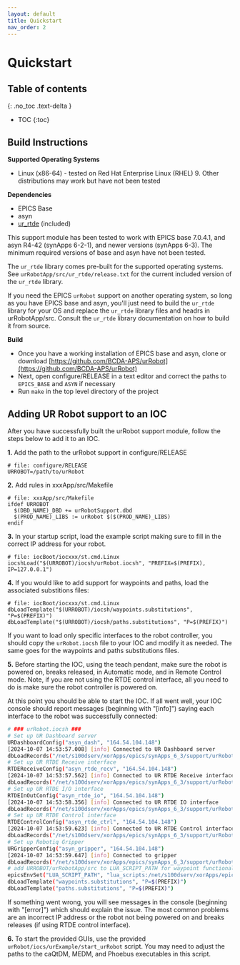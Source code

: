 ```yaml
---
layout: default
title: Quickstart
nav_order: 2
---
```


# Quickstart

## Table of contents
{: .no_toc .text-delta }

- TOC
{:toc}

## Build Instructions

**Supported Operating Systems**

- Linux (x86-64) - tested on Red Hat Enterprise Linux (RHEL) 9. Other distributions may
work but have not been tested


**Dependencies**

- EPICS Base
- asyn
- [ur_rtde](https://gitlab.com/sdurobotics/ur_rtde) (included)

This support module has been tested to work with EPICS base 7.0.4.1, and asyn R4-42 (synApps 6-2-1), and newer versions (synApps 6-3).
The minimum required versions of base and asyn have not been tested.

The `ur_rtde` library comes pre-built for the supported operating systems.
See `urRobotApp/src/ur_rtde/release.txt` for the current included version of the `ur_rtde` library.

If you need the EPICS `urRobot` support on another operating system, so long as you have EPICS base and asyn, you'll just
need to build the `ur_rtde` library for your OS and replace the `ur_rtde` library files and headrs in urRobotApp/src.
Consult the `ur_rtde` library documentation on how to build it from source.

**Build**

- Once you have a working installation of EPICS base and asyn, clone or download [https://github.com/BCDA-APS/urRobot](https://github.com/BCDA-APS/urRobot)
- Next, open configure/RELEASE in a text editor and correct the paths to `EPICS_BASE` and `ASYN` if necessary
- Run `make` in the top level directory of the project

## Adding UR Robot support to an IOC

After you have successfully built the urRobot support module, follow the steps below to add
it to an IOC.

**1\.** Add the path to the urRobot support in configure/RELEASE

```
# file: configure/RELEASE
URROBOT=/path/to/urRobot
```

**2\.** Add rules in xxxApp/src/Makefile

```
# file: xxxApp/src/Makefile
ifdef URROBOT
  $(DBD_NAME)_DBD += urRobotSupport.dbd
  $(PROD_NAME)_LIBS := urRobot $($(PROD_NAME)_LIBS)
endif
```

**3\.** In your startup script, load the example script making sure to fill in the correct IP address for your robot.

```
# file: iocBoot/iocxxx/st.cmd.Linux
iocshLoad("$(URROBOT)/iocsh/urRobot.iocsh", "PREFIX=$(PREFIX), IP=127.0.0.1")
```

**4\.** If you would like to add support for waypoints and paths, load the associated substitions files:

```
# file: iocBoot/iocxxx/st.cmd.Linux
dbLoadTemplate("$(URROBOT)/iocsh/waypoints.substitutions", "P=$(PREFIX)")
dbLoadTemplate("$(URROBOT)/iocsh/paths.substitutions", "P=$(PREFIX)")
```

If you want to load only specific interfaces to the robot controller, you should copy the `urRobot.iocsh` file
to your IOC and modify it as needed. The same goes for the waypoints and paths substitutions files.

**5\.** Before starting the IOC, using the teach pendant, make sure the robot is powered on, breaks released, in Automatic mode,
and in Remote Control mode. Note, if you are not using the RTDE control interface, all you need to do is make sure the robot
controller is powered on.

At this point you should be able to start the IOC. If all went well,
your IOC console should report messages (beginning with "[info]") saying each interface to the robot was successfully connected:
```bash
# ### urRobot.iocsh ###
# Set up UR Dashboard server
URDashboardConfig("asyn_dash", "164.54.104.148")
[2024-10-07 14:53:57.008] [info] Connected to UR Dashboard server
dbLoadRecords("/net/s100dserv/xorApps/epics/synApps_6_3/support/urRobot/db/dashboard.db", "P=bcur:, R=, PORT=asyn_dash, ADDR=0")
# Set up UR RTDE Receive interface
RTDEReceiveConfig("asyn_rtde_recv", "164.54.104.148")
[2024-10-07 14:53:57.562] [info] Connected to UR RTDE Receive interface
dbLoadRecords("/net/s100dserv/xorApps/epics/synApps_6_3/support/urRobot/db/rtde_receive.db", "P=bcur:, R=, PORT=asyn_rtde_recv, ADDR=0")
# Set up UR RTDE I/O interface
RTDEInOutConfig("asyn_rtde_io", "164.54.104.148")
[2024-10-07 14:53:58.356] [info] Connected to UR RTDE IO interface
dbLoadRecords("/net/s100dserv/xorApps/epics/synApps_6_3/support/urRobot/db/rtde_io.db", "P=bcur:, R=, PORT=asyn_rtde_io, ADDR=0")
# Set up UR RTDE Control interface
RTDEControlConfig("asyn_rtde_ctrl", "164.54.104.148")
[2024-10-07 14:53:59.623] [info] Connected to UR RTDE Control interface
dbLoadRecords("/net/s100dserv/xorApps/epics/synApps_6_3/support/urRobot/db/rtde_control.db", "P=bcur:, R=, PORT=asyn_rtde_ctrl, ADDR=0")
# Set up Robotiq Gripper
URGripperConfig("asyn_gripper", "164.54.104.148")
[2024-10-07 14:53:59.647] [info] Connected to gripper
dbLoadRecords("/net/s100dserv/xorApps/epics/synApps_6_3/support/urRobot/db/robotiq_gripper.db", "P=bcur:, R=, MIN_POS=3, MAX_POS=248, AUTO_ACTIVATE=YES, PORT=asyn_gripper, ADDR=0")
# add URROBOT/urRobotApp/src to LUA_SCRIPT_PATH for waypoint functionality
epicsEnvSet("LUA_SCRIPT_PATH", "lua_scripts:/net/s100dserv/xorApps/epics/synApps_6_3/support/urRobot/urRobotApp/src")
dbLoadTemplate("waypoints.substitutions", "P=$(PREFIX)")
dbLoadTemplate("paths.substitutions", "P=$(PREFIX)")
```

If something went wrong, you will see messages in the console (beginning with "[error]") which should explain the issue. The
most common problems are an incorrect IP address or the robot not being powered on and breaks releases (if using RTDE control
interface).

**6\.** To start the provided GUIs, use the provided `urRobot/iocs/urExample/start_urRobot` script.
You may need to adjust the paths to the caQtDM, MEDM, and Phoebus executables in this script.
